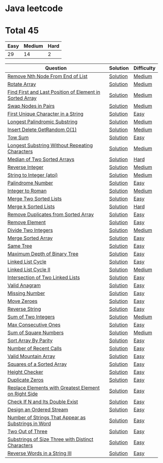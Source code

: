 
# Java leetcode

# Total 45



| Easy   | Medium    | Hard   |
| ------ | --------- | -------|
|29|14|2|


| Question   | Solution  | Difficulty  |
| ---------- | --------- | ----------- |
|[Remove Nth Node From End of List](https://leetcode.com/problems/remove-nth-node-from-end-of-list/) | [Solution](https://github.com/roibar81/leetcode-java/blob/main/Medium/RemoveNthNodeFromEndOfList.java) |  [Medium](https://github.com/roibar81/leetcode-java/tree/main/Medium) |
|[Rotate Array](https://leetcode.com/problems/rotate-array/) | [Solution](https://github.com/roibar81/leetcode-java/blob/main/Medium/RotateArray.java) |  [Medium](https://github.com/roibar81/leetcode-java/tree/main/Medium) |
|[Find First and Last Position of Element in Sorted Array](https://leetcode.com/problems/find-first-and-last-position-of-element-in-sorted-array/) | [Solution](https://github.com/roibar81/leetcode-java/blob/main/Medium/FindFirstAndLastPositionOfElementInSortedArray.java) |  [Medium](https://github.com/roibar81/leetcode-java/tree/main/Medium) |
|[Swap Nodes in Pairs](https://leetcode.com/problems/swap-nodes-in-pairs/) | [Solution](https://github.com/roibar81/leetcode-java/blob/main/Medium/SwapNodesInPairs.java) |  [Medium](https://github.com/roibar81/leetcode-java/tree/main/Medium) |
|  [First Unique Character in a String](https://leetcode.com/problems/first-unique-character-in-a-string) | [Solution](https://github.com/roibar81/leetcode-java/blob/main/Easy/FirstUniqueCharacterInString.java ) |  [Easy](https://github.com/roibar81/leetcode-java/tree/main/Easy) |
|[Longest Palindromic Substring](https://leetcode.com/problems/longest-palindromic-substring) | [Solution](https://github.com/roibar81/leetcode-java/blob/main/Medium/LongestPalindromicSubstring.java ) |  [Medium](https://github.com/roibar81/leetcode-java/tree/main/Medium) |
|[Insert Delete GetRandom O(1)](https://leetcode.com/problems/insert-delete-getrandom-o1) | [Solution](https://github.com/roibar81/leetcode-java/blob/main/Medium/InsertDeleteGetRandomO(1).java ) |  [Medium](https://github.com/roibar81/leetcode-java/tree/main/Medium) |
|  [Tow Sum](https://leetcode.com/problems/two-sum/) | [Solution](https://github.com/roibar81/leetcode-java/blob/main/Easy/TwoSum.java ) |  [Easy](https://github.com/roibar81/leetcode-java/tree/main/Easy) |
|[Longest Substring Without Repeating Characters](https://leetcode.com/problems/longest-substring-without-repeating-characters/) | [Solution](https://github.com/roibar81/leetcode-java/blob/main/Medium/LongestSubstringWithoutRepeatingCharacters.java ) |  [Medium](https://github.com/roibar81/leetcode-java/tree/main/Medium) |
|[Median of Two Sorted Arrays](https://leetcode.com/problems/median-of-two-sorted-arrays/) | [Solution](https://github.com/roibar81/leetcode-java/blob/main/Hard/MedianofTwoSortedArrays.java ) |  [Hard](https://github.com/roibar81/leetcode-java/tree/main/Hard) |
|[Reverse Integer](https://leetcode.com/problems/reverse-integer/) | [Solution](https://github.com/roibar81/leetcode-java/blob/main/Medium/ReverseInteger.java ) |  [Medium](https://github.com/roibar81/leetcode-java/tree/main/Medium) |
|[String to Integer (atoi)](https://leetcode.com/problems/string-to-integer-atoi/) | [Solution](https://github.com/roibar81/leetcode-java/blob/main/Medium/StringToInteger%20(atoi).java ) |  [Medium](https://github.com/roibar81/leetcode-java/tree/main/Medium) |
|[Palindrome Number](https://leetcode.com/problems/palindrome-number/) | [Solution](https://github.com/roibar81/leetcode-java/blob/main/Easy/PalindromeNumber.java ) |  [Easy](https://github.com/roibar81/leetcode-java/tree/main/Easy) |
|[Integer to Roman](https://leetcode.com/problems/integer-to-roman/) | [Solution](https://github.com/roibar81/leetcode-java/blob/main/Medium/IntegerToRoman.java) |  [Medium](https://github.com/roibar81/leetcode-java/tree/main/Medium) |
|[Merge Two Sorted Lists](https://leetcode.com/problems/merge-two-sorted-lists/) | [Solution](https://github.com/roibar81/leetcode-java/blob/main/Easy/MergeTwoSortedLists.java) |  [Easy](https://github.com/roibar81/leetcode-java/tree/main/Easy) |
|[Merge k Sorted Lists](https://leetcode.com/problems/merge-k-sorted-lists/) | [Solution](https://github.com/roibar81/leetcode-java/blob/main/Hard/MergeKSortedLists.java) |  [Hard](https://github.com/roibar81/leetcode-java/tree/main/Hard) |
|[Remove Duplicates from Sorted Array](https://leetcode.com/problems/remove-duplicates-from-sorted-array/) | [Solution](https://github.com/roibar81/leetcode-java/blob/main/Easy/RemoveDuplicatesfromSortedArray.java) |  [Easy](https://github.com/roibar81/leetcode-java/tree/main/Easy) |
|[Remove Element](https://leetcode.com/problems/remove-element/) | [Solution](https://github.com/roibar81/leetcode-java/blob/main/Easy/RemoveElement.java) |  [Easy](https://github.com/roibar81/leetcode-java/tree/main/Easy) |
|[Divide Two Integers](https://leetcode.com/problems/divide-two-integers/) | [Solution](https://github.com/roibar81/leetcode-java/blob/main/Medium/DivideTwoIntegers.java)|  [Medium](https://github.com/roibar81/leetcode-java/tree/main/Medium)|
|[Merge Sorted Array](https://leetcode.com/problems/merge-sorted-array/) | [Solution](https://github.com/roibar81/leetcode-java/blob/main/Easy/MergeSortedArray.java) |  [Easy](https://github.com/roibar81/leetcode-java/tree/main/Easy) |
|[Same Tree](https://leetcode.com/problems/same-tree/) | [Solution](https://github.com/roibar81/leetcode-java/blob/main/Easy/SameTree.java) |  [Easy](https://github.com/roibar81/leetcode-java/tree/main/Easy) |
|[Maximum Depth of Binary Tree](https://leetcode.com/problems/maximum-depth-of-binary-tree/) | [Solution](https://github.com/roibar81/leetcode-java/blob/main/Easy/MaximumDepthOfBinaryTree.java) |  [Easy](https://github.com/roibar81/leetcode-java/tree/main/Easy) |
|[Linked List Cycle](https://leetcode.com/problems/linked-list-cycle/) | [Solution](https://github.com/roibar81/leetcode-java/blob/main/Easy/LinkedListCycle.java) |  [Easy](https://github.com/roibar81/leetcode-java/tree/main/Easy) |
|[Linked List Cycle II](https://leetcode.com/problems/linked-list-cycle-ii/) | [Solution](https://github.com/roibar81/leetcode-java/blob/main/Easy/LinkedListCycleII.java) |  [Medium](https://github.com/roibar81/leetcode-java/tree/main/Medium) |
|[Intersection of Two Linked Lists](https://leetcode.com/problems/intersection-of-two-linked-lists/) | [Solution](https://github.com/roibar81/leetcode-java/blob/main/Easy/IntersectionOfTwoLinkedLists.java) |  [Easy](https://github.com/roibar81/leetcode-java/tree/main/Easy) |
|[Valid Anagram](https://leetcode.com/problems/valid-anagram/) | [Solution](https://github.com/roibar81/leetcode-java/blob/main/Easy/ValidAnagram.java) |  [Easy](https://github.com/roibar81/leetcode-java/tree/main/Easy) |
|[Missing Number](https://leetcode.com/problems/missing-number/) | [Solution](https://github.com/roibar81/leetcode-java/blob/main/Easy/MissingNumber.java) |  [Easy](https://github.com/roibar81/leetcode-java/tree/main/Easy) |
|[Move Zeroes](https://leetcode.com/problems/move-zeroes/) | [Solution](https://github.com/roibar81/leetcode-java/blob/main/Easy/MoveZeroes.java) |  [Easy](https://github.com/roibar81/leetcode-java/tree/main/Easy) |
|[Reverse String](https://leetcode.com/problems/reverse-string/) | [Solution](https://github.com/roibar81/leetcode-java/blob/main/Easy/ReverseString.java) |  [Easy](https://github.com/roibar81/leetcode-java/tree/main/Easy) |
  |[Sum of Two Integers](https://leetcode.com/problems/sum-of-two-integers/) | [Solution](https://github.com/roibar81/leetcode-java/blob/main/Medium/SumOfTwoIntegers.java) |  [Medium](https://github.com/roibar81/leetcode-java/tree/main/Medium) |
|[Max Consecutive Ones](https://leetcode.com/problems/max-consecutive-ones/) | [Solution](https://github.com/roibar81/leetcode-java/blob/main/Easy/MaxConsecutiveOnes.java) |  [Easy](https://github.com/roibar81/leetcode-java/tree/main/Easy) |
  |[Sum of Square Numbers](https://leetcode.com/problems/sum-of-square-numbers/) | [Solution](https://github.com/roibar81/leetcode-java/blob/main/Medium/SumOfSquareNumbers.java) |  [Medium](https://github.com/roibar81/leetcode-java/tree/main/Medium) |
|[Sort Array By Parity](https://leetcode.com/problems/sort-array-by-parity/) | [Solution](https://github.com/roibar81/leetcode-java/blob/main/Easy/SortArrayByParity.java) |  [Easy](https://github.com/roibar81/leetcode-java/tree/main/Easy) |
|[Number of Recent Calls](https://leetcode.com/problems/number-of-recent-calls/) | [Solution](https://github.com/roibar81/leetcode-java/blob/main/Easy/NumberOfRecentCalls.java) |  [Easy](https://github.com/roibar81/leetcode-java/tree/main/Easy) |
|[Valid Mountain Array](https://leetcode.com/problems/valid-mountain-array/) | [Solution](https://github.com/roibar81/leetcode-java/blob/main/Easy/ValidMountainArray.java)|  [Easy](https://github.com/roibar81/leetcode-java/tree/main/Easy)|
|[Squares of a Sorted Array](https://leetcode.com/problems/squares-of-a-sorted-array/) | [Solution](https://github.com/roibar81/leetcode-java/blob/main/Easy/SquaresOfASortedArray.java)|  [Easy](https://github.com/roibar81/leetcode-java/tree/main/Easy)|
|[Height Checker](https://leetcode.com/problems/height-checker/) | [Solution](https://github.com/roibar81/leetcode-java/blob/main/Easy/HeightChecker.java)|  [Easy](https://github.com/roibar81/leetcode-java/tree/main/Easy)|
|[Duplicate Zeros](https://leetcode.com/problems/duplicate-zeros/) | [Solution](https://github.com/roibar81/leetcode-java/blob/main/Easy/DuplicateZeros.java)|  [Easy](https://github.com/roibar81/leetcode-java/tree/main/Easy)|
|[Replace Elements with Greatest Element on Right Side](https://leetcode.com/problems/replace-elements-with-greatest-element-on-right-side/) | [Solution](https://github.com/roibar81/leetcode-java/blob/main/Easy/ReplaceElementsWithGreatestElementOnRightSide.java)|  [Easy](https://github.com/roibar81/leetcode-java/tree/main/Easy)|
|[Check If N and Its Double Exist](https://leetcode.com/problems/check-if-n-and-its-double-exist/) | [Solution](https://github.com/roibar81/leetcode-java/blob/main/Easy/CheckIfNAndItsDoubleExist.java)|  [Easy](https://github.com/roibar81/leetcode-java/tree/main/Easy)
|[Design an Ordered Stream](https://leetcode.com/problems/design-an-ordered-stream/) | [Solution](https://github.com/roibar81/leetcode-java/blob/main/Easy/DesignAnOrderedStream.java)|  [Easy](https://github.com/roibar81/leetcode-java/tree/main/Easy)
|[Number of Strings That Appear as Substrings in Word](https://leetcode.com/problems/number-of-strings-that-appear-as-substrings-in-word/) | [Solution](https://github.com/roibar81/leetcode-java/blob/main/Easy/NumberOfStringsThatAppearAsSubstringsInWord.java)|[Easy](https://github.com/roibar81/leetcode-java/tree/main/Easy)
|[Two Out of Three](https://leetcode.com/problems/two-out-of-three/) | [Solution](https://github.com/roibar81/leetcode-java/blob/main/Easy/TwoOutOfThree.java)|[Easy](https://github.com/roibar81/leetcode-java/tree/main/Easy)
|  [Substrings of Size Three with Distinct Characters](https://leetcode.com/problems/substrings-of-size-three-with-distinct-characters/) | [Solution](https://github.com/roibar81/leetcode-java/blob/main/Easy/SubstringsOfSizeThreeWithDistinctCharacters.java) |  [Easy](https://github.com/roibar81/leetcode-java/tree/main/Easy) |
|  [Reverse Words in a String III](https://leetcode.com/problems/reverse-words-in-a-string-iii/) | [Solution](https://github.com/roibar81/leetcode-java/blob/main/Easy/ReverseWordsInAStringIII.java) |  [Easy](https://github.com/roibar81/leetcode-java/tree/main/Easy) |

